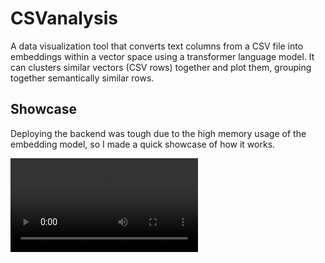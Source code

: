 # CSVanalysis

A data visualization tool that converts text columns from a CSV file into embeddings within a vector space using a transformer language model. It can clusters similar vectors (CSV rows) together and plot them, grouping together semantically similar rows.

## Showcase

Deploying the backend was tough due to the high memory usage of the embedding model, so I made a quick showcase of how it works.

![Showcase](video.mp4)
